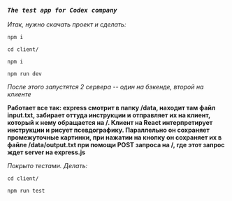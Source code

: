 ### *`The test app for Codex company`*

*Итак, нужно скачать проект и сделать:*

`npm i`

`cd client/`

`npm i`

`npm run dev`

*После этого запустятся 2 сервера -- один на бэкенде, второй на клиенте*

**Работает все так: express смотрит в папку /data, находит там файл input.txt, забирает оттуда инструкции и отправляет их на клиент, который к нему обращается на /. Клиент на React интерпретирует инструкции и рисует псевдографику. Параллельно он сохраняет промежуточные картинки, при нажатии на кнопку он сохраняет их в файле /data/output.txt при помощи POST запроса на /, где этот запрос ждет server на express.js**

*Покрыто тестами. Делать:*

`cd client/`

`npm run test`
